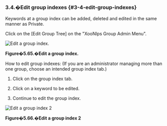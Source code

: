 ### 3.4.�Edit group indexes {#3-4-edit-group-indexes}

Keywords at a group index can be added, deleted and edited in the same manner as Private.

Click on the [Edit Group Tree] on the &quot;XooNIps Group Admin Menu&quot;.

![Edit a group index.](images\xoonips-operate60.png)

**Figure�5.65.�Edit a group index.**

How to edit group indexes: (If you are an administrator managing more than one group, choose an intended group index tab.)

1.  Click on the group index tab.

2.  Click on a keyword to be edited.

3.  Continue to edit the group index.

![Edit a group index 2](images\xoonips-operate61.png)

**Figure�5.66.�Edit a group index 2**